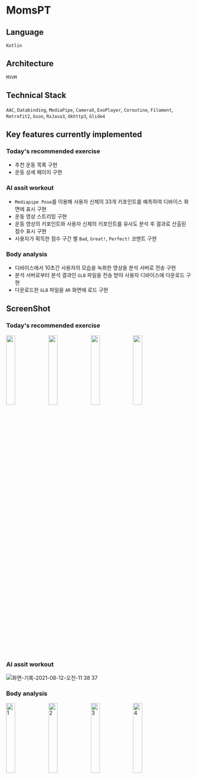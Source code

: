 # MomsPT

## Language
`Kotlin`

## Architecture
`MVVM`

## Technical Stack
`AAC`, `Databinding`, `MediaPipe`, `CameraX`, `ExoPlayer`, `Coroutine`, `Filament`, `Retrofit2`, `Gson`, `RxJava3`, `Okhttp3`, `Glide4`

## Key features currently implemented

### Today's recommended exercise
  - 추천 운동 목록 구현
  - 운동 상세 페이지 구현

### AI assit workout
  - `Mediapipe Pose`를 이용해 사용자 신체의 33개 키포인트를 예측하여 디바이스 화면에 표시 구현
  - 운동 영상 스트리밍 구현
  - 운동 영상의 키포인트와 사용자 신체의 키포인트를 유사도 분석 후 결과로 산출된 점수 표시 구현
  - 사용자가 획득한 점수 구간 별 `Bad`, `Great!`, `Perfect!` 코멘트 구현

### Body analysis
  - 디바이스에서 10초간 사용자의 모습을 녹화한 영상을 분석 서버로 전송 구현
  - 분석 서버로부터 분석 결과인 `GLB` 파일을 전송 받아 사용자 디바이스에 다운로드 구현
  - 다운로드한 `GLB` 파일을 `AR` 화면에 로드 구현

## ScreenShot

### Today's recommended exercise
<img src="https://user-images.githubusercontent.com/54823396/129127396-e4e827bf-ec0b-4ba0-8eb2-0fe428bc3df8.jpeg" width="22%"/>
<img src="https://user-images.githubusercontent.com/54823396/129127415-674f4f4a-1c0a-4577-bf54-56a677f7e7a3.jpeg" width="22%"/>
<img src="https://user-images.githubusercontent.com/54823396/129127418-c6f837bb-c7ed-4099-a9ed-da66f7beb97a.jpeg" width="22%"/>
<img src="https://user-images.githubusercontent.com/54823396/129127400-f8fbd83b-0cb0-4cff-94e5-ff2b30ad7677.jpeg" width="22%"/>

### AI assit workout
![화면-기록-2021-08-12-오전-11 38 37](https://user-images.githubusercontent.com/54823396/129130116-e7e30ccb-ccfc-4923-8fff-a9f3a66958c0.gif)

### Body analysis
<img width="22%" alt="1" src="https://user-images.githubusercontent.com/54823396/129129148-5c19eaf6-fcae-43d7-8ea9-ee2b945ba055.png">
<img width="22%" alt="2" src="https://user-images.githubusercontent.com/54823396/129129152-4d58dc6c-c65d-4efd-9468-4bfa4ec84a6a.png">
<img width="22%" alt="3" src="https://user-images.githubusercontent.com/54823396/129129153-63433a33-daee-4af1-9c70-1db55621e5a7.png">
<img width="22%" alt="4" src="https://user-images.githubusercontent.com/54823396/129129155-ba612b58-4d34-4ace-8ed5-3a2baf258d7e.png">
